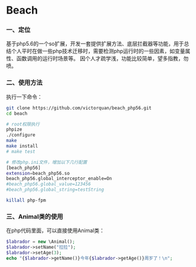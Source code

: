 # Beach

### 一、定位
基于php5.6的一个so扩展，开发一套提供扩展方法、底层拦截器等功能，用于总结个人平时在做一些php技术迁移时，需要检测php运行时的一些因素，如变量属性、函数调用的运行时场景等。
因个人才疏学浅，功能比较简单，望多指教，勿喷。

### 二、使用方法
执行一下命令：
```bash
git clone https://github.com/victorquan/beach_php56.git
cd beach

# root权限执行
phpize
./configure
make
make install
# make test

# 修改php.ini文件，增加以下几行配置
[beach_php56]
extension=beach_php56.so
beach_php56.global_interceptor_enable=On
#beach_php56.global_value=123456
#beach_php56.global_string=testString

killall php-fpm
```


### 三、Animal类的使用
在php代码里面，可以直接使用Animal类：
```php
$labrador = new \Animal();
$labrador->setName("拉拉");
$labrador->setAge(3);
echo "{$labrador->getName()}今年{$labrador->getAge()}周岁了！\n";
```

